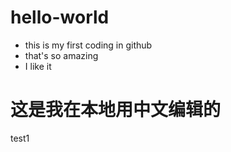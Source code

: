 # hello-world
- this is my first coding in github 
- that's so amazing
- I like it
# 这是我在本地用中文编辑的

test1

